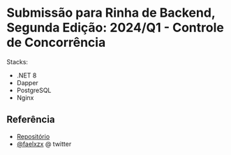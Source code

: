 # Submissão para Rinha de Backend, Segunda Edição: 2024/Q1 - Controle de Concorrência

Stacks:
- .NET 8
- Dapper
- PostgreSQL
- Nginx


## Referência

 - [Repositório](https://github.com/FaelLima98/rinha2024Q1s)
 - [@faelxzx](https://twitter.com/faelxzx) @ twitter

